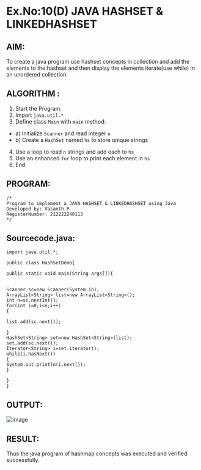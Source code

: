 # Ex.No:10(D) JAVA HASHSET & LINKEDHASHSET

## AIM:
 To create a java program use hashset concepts in collection and add the elements to the hashset and then display the elements iterate(use while) in an unordered collection.


## ALGORITHM :
1.	Start the Program.
2.	Import `java.util.*`
3.	Define class `Main` with `main` method:
-	a) Initialize `Scanner` and read integer `n`
-	b) Create a `HashSet` named `hs` to store unique strings
4.	Use a loop to read `n` strings and add each to `hs`
5.	Use an enhanced `for` loop to print each element in `hs`
6.	End

## PROGRAM:
 ```
/*
Program to implement a JAVA HASHSET & LINKEDHASHSET using Java
Developed by: Vasanth P
RegisterNumber: 212222240113
*/
```

## Sourcecode.java:
```
import java.util.*;

public class HashSetDemo{

public static void main(String args[]){


Scanner sc=new Scanner(System.in);
ArrayList<String> list=new ArrayList<String>(); 
int n=sc.nextInt();
for(int i=0;i<n;i++)
{
    
list.add(sc.next());

}
HashSet<String> set=new HashSet<String>(list);  
set.add(sc.next());  
Iterator<String> i=set.iterator();  
while(i.hasNext())  
{  
System.out.println(i.next());  
}  

}
}
```

## OUTPUT:

![image](https://github.com/user-attachments/assets/1872dbcf-5486-49b4-b8d2-a08ae8873f0a)

## RESULT:
Thus the java program of hashmap concepts was executed and verified successfully.

